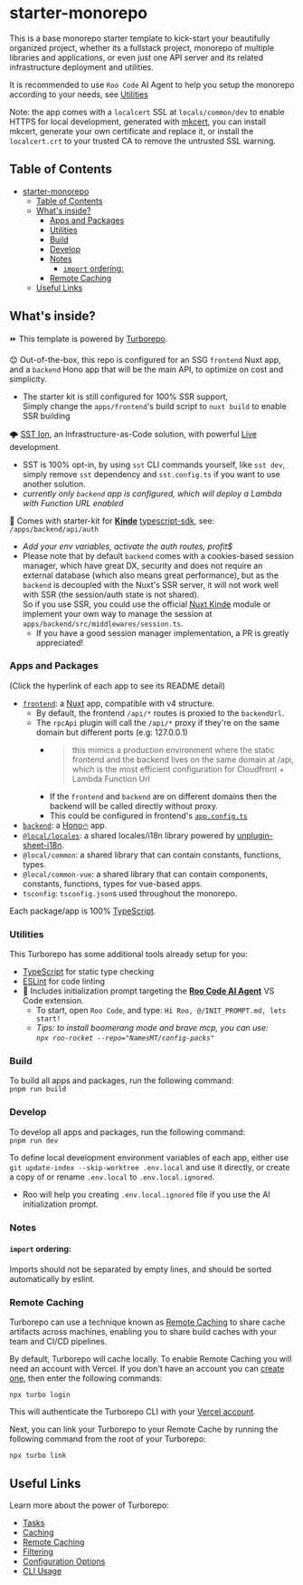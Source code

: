 # starter-monorepo

This is a base monorepo starter template to kick-start your beautifully organized project, whether its a fullstack project, monorepo of multiple libraries and applications, or even just one API server and its related infrastructure deployment and utilities.

It is recommended to use `Roo Code` AI Agent to help you setup the monorepo according to your needs, see [Utilities](#utilities)

Note: the app comes with a `localcert` SSL at `locals/common/dev` to enable HTTPS for local development, generated with [mkcert](https://github.com/FiloSottile/mkcert), you can install mkcert, generate your own certificate and replace it, or install the `localcert.crt` to your trusted CA to remove the untrusted SSL warning.

## Table of Contents

- [starter-monorepo](#starter-monorepo)
  - [Table of Contents](#table-of-contents)
  - [What's inside?](#whats-inside)
    - [Apps and Packages](#apps-and-packages)
    - [Utilities](#utilities)
    - [Build](#build)
    - [Develop](#develop)
    - [Notes](#notes)
      - [`import` ordering:](#import-ordering)
    - [Remote Caching](#remote-caching)
  - [Useful Links](#useful-links)

## What's inside?

⏩ This template is powered by [Turborepo](https://turbo.build/repo).

😊 Out-of-the-box, this repo is configured for an SSG `frontend` Nuxt app, and a `backend` Hono app that will be the main API, to optimize on cost and simplicity.
- The starter kit is still configured for 100% SSR support,  
  Simply change the `apps/frontend`'s build script to `nuxt build` to enable SSR building

🌩️ [SST Ion](https://ion.sst.dev/), an Infrastructure-as-Code solution, with powerful [Live](https://ion.sst.dev/docs/live/) development.  
- SST is 100% opt-in, by using `sst` CLI commands yourself, like `sst dev`,  
  simply remove `sst` dependency and `sst.config.ts` if you want to use another solution.
- *currently only `backend` app is configured, which will deploy a Lambda with Function URL enabled*

🔐 Comes with starter-kit for [**Kinde**](https://kinde.com/) [typescript-sdk](https://github.com/kinde-oss/kinde-typescript-sdk), see: `/apps/backend/api/auth`
- *Add your env variables, activate the auth routes, profit$*
- Please note that by default `backend` comes with a cookies-based session manager, which have great DX, security and does not require an external database (which also means great performance), but as the `backend` is decoupled with the Nuxt's SSR server, it will not work well with SSR (the session/auth state is not shared).  
So if you use SSR, you could use the official [Nuxt Kinde](https://nuxt.com/modules/kinde) module or implement your own way to manage the session at `apps/backend/src/middlewares/session.ts`.
  - If you have a good session manager implementation, a PR is greatly appreciated!

### Apps and Packages
(Click the hyperlink of each app to see its README detail)

- [`frontend`](./apps/frontend/README.md): a [Nuxt](https://nuxt.com/) app, compatible with v4 structure.
  - By default, the frontend `/api/*` routes is proxied to the `backendUrl`.
  - The `rpcApi` plugin will call the `/api/*` proxy if they're on the same domain but different ports (e.g: 127.0.0.1)
    - > this mimics a production environment where the static frontend and the backend lives on the same domain at /api, which is the most efficient configuration for Cloudfront + Lambda Function Url
    - If the `frontend` and `backend` are on different domains then the backend will be called directly without proxy.
    - This could be configured in frontend's [`app.config.ts`](./apps/frontend/app/app.config.ts)
- [`backend`](./apps/backend/README.md): a [Hono🔥](https://hono.dev/) app.
- [`@local/locales`](./locals/locales/README.md): a shared locales/i18n library powered by [unplugin-sheet-i18n](https://github.com/NamesMT/unplugin-sheet-i18n).
- `@local/common`: a shared library that can contain constants, functions, types.
- `@local/common-vue`: a shared library that can contain components, constants, functions, types for vue-based apps.
- `tsconfig`: `tsconfig.json`s used throughout the monorepo.

Each package/app is 100% [TypeScript](https://www.typescriptlang.org/).

### Utilities

This Turborepo has some additional tools already setup for you:
- [TypeScript](https://www.typescriptlang.org/) for static type checking
- [ESLint](https://eslint.org/) for code linting
- 🤖 Includes initialization prompt targeting the [**Roo Code AI Agent**](https://marketplace.visualstudio.com/items?itemName=RooVeterinaryInc.roo-cline) VS Code extension.
  - To start, open `Roo Code`, and type: `Hi Roo, @/INIT_PROMPT.md, lets start!`
  - *Tips: to install boomerang mode and brave mcp, you can use:  
  `npx roo-rocket --repo="NamesMT/config-packs"`*

### Build

To build all apps and packages, run the following command:  
`pnpm run build`

### Develop

To develop all apps and packages, run the following command:  
`pnpm run dev`

To define local development environment variables of each app, either use `git update-index --skip-worktree .env.local` and use it directly, or create a copy of or rename `.env.local` to `.env.local.ignored`.
  - Roo will help you creating `.env.local.ignored` file if you use the AI initialization prompt.

### Notes
#### `import` ordering:
Imports should not be separated by empty lines, and should be sorted automatically by eslint.

### Remote Caching

Turborepo can use a technique known as [Remote Caching](https://turbo.build/repo/docs/core-concepts/remote-caching) to share cache artifacts across machines, enabling you to share build caches with your team and CI/CD pipelines.

By default, Turborepo will cache locally. To enable Remote Caching you will need an account with Vercel. If you don't have an account you can [create one](https://vercel.com/signup), then enter the following commands:

```
npx turbo login
```

This will authenticate the Turborepo CLI with your [Vercel account](https://vercel.com/docs/concepts/personal-accounts/overview).

Next, you can link your Turborepo to your Remote Cache by running the following command from the root of your Turborepo:

```
npx turbo link
```

## Useful Links

Learn more about the power of Turborepo:

- [Tasks](https://turbo.build/repo/docs/core-concepts/monorepos/running-tasks)
- [Caching](https://turbo.build/repo/docs/core-concepts/caching)
- [Remote Caching](https://turbo.build/repo/docs/core-concepts/remote-caching)
- [Filtering](https://turbo.build/repo/docs/core-concepts/monorepos/filtering)
- [Configuration Options](https://turbo.build/repo/docs/reference/configuration)
- [CLI Usage](https://turbo.build/repo/docs/reference/command-line-reference)
